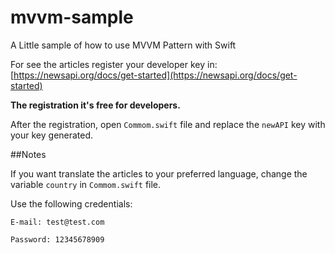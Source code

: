 # mvvm-sample

A Little sample of how to use MVVM Pattern with Swift

For see the articles register your developer key in:
	[https://newsapi.org/docs/get-started](https://newsapi.org/docs/get-started)

<b>The registration it's free for developers.</b>

After the registration, open `Commom.swift` file and replace the `newAPI` key with your key generated.

##Notes

If you want translate the articles to your preferred language, change the variable `country` in `Commom.swift` file.

Use the following credentials:

`E-mail: test@test.com`

`Password: 12345678909`
